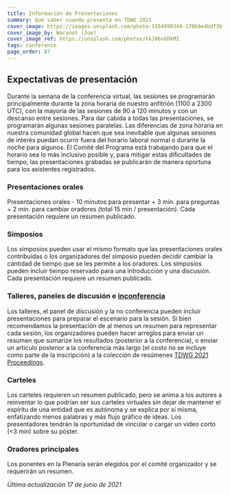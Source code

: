 ```yaml
---
title: Información de Presentaciones
summary: Qué saber cuando presenta en TDWG 2021
cover_image: https://images.unsplash.com/photo-1554990349-170b9e4bdf3b
cover_image_by: Waranot (Joe)
cover_image_ref: https://unsplash.com/photos/tkJ06vkDkMI
tags: conference
page_order: 87
---
```

## Expectativas de presentación
Durante la semana de la conferencia virtual, las sesiones se programarán principalmente durante la zona horaria de nuestro anfitrión (1100 a 2300 UTC), con la mayoría de las sesiones de 90 a 120 minutos y con un descanso entre sesiones. Para dar cabida a todas las presentaciones, se programarán algunas sesiones paralelas. Las diferencias de zona horaria en nuestra comunidad global hacen que sea inevitable que algunas sesiones de interés puedan ocurrir fuera del horario laboral normal o durante la noche para algunos. El Comité del Programa está trabajando para que el horario sea lo más inclusivo posible y, para mitigar estas dificultades de tiempo, las presentaciones grabadas se publicarán de manera oportuna para los asistentes registrados.

### Presentaciones orales
Presentaciones orales - 10 minutos para presentar + 3 min. para preguntas + 2 min. para cambiar oradores (total 15 min / presentación). Cada presentación requiere un resumen publicado.

### Simposios
Los simposios pueden usar el mismo formato que las presentaciones orales contribuidas o los organizadores del simposio pueden decidir cambiar la cantidad de tiempo que se les permite a los oradores. Los simposios pueden incluir tiempo reservado para una introducción y una discusión. Cada presentación requiere un resumen publicado.

### Talleres, paneles de discusión e [inconferencia](https://quesignificado.org/que-es-una-inconferencia/)
Los talleres, el panel de discusión y la no conferencia pueden incluir presentaciones para preparar el escenario para la sesión. Si bien recomendamos la presentación de al menos un resumen para representar cada sesión, los organizadores pueden hacer arreglos para enviar un resumen que sumarize los resultados (posterior a la conferencia), o enviar un artículo posterior a la conferencia más largo (el costo no se incluye como parte de la inscripción) a la colección de resúmenes [TDWG 2021 Proceedings](https://biss.pensoft.net/collection/293/).

### Carteles
Los carteles requieren un resumen publicado, pero se anima a los autores a reinventar lo que podrían ser sus carteles virtuales sin dejar de mantener el espíritu de una entidad que es autónoma y se explica por sí misma, enfatizando menos palabras y más flujo gráfico de ideas. Los presentadores tendrán la oportunidad de vincular o cargar un video corto (<3 min) sobre su póster.

### Oradores principales
Los ponentes en la Plenaria serán elegidos por el comité organizador y se requerirán un resumen.

_Última actualización 17 de junio de 2021_
